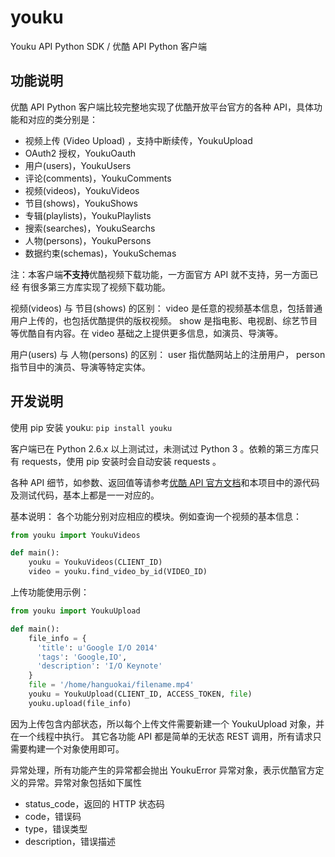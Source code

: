 # youku
Youku API Python SDK / 优酷 API Python 客户端

## 功能说明
优酷 API Python 客户端比较完整地实现了优酷开放平台官方的各种 API，具体功能和对应的类分别是：
* 视频上传 (Video Upload) ，支持中断续传，YoukuUpload
* OAuth2 授权，YoukuOauth
* 用户(users)，YoukuUsers
* 评论(comments)，YoukuComments
* 视频(videos)，YoukuVideos
* 节目(shows)，YoukuShows
* 专辑(playlists)，YoukuPlaylists
* 搜索(searches)，YoukuSearchs
* 人物(persons)，YoukuPersons
* 数据约束(schemas)，YoukuSchemas

注：本客户端**不支持**优酷视频下载功能，一方面官方 API 就不支持，另一方面已经
有很多第三方库实现了视频下载功能。

视频(videos) 与 节目(shows) 的区别：
video 是任意的视频基本信息，包括普通用户上传的，也包括优酷提供的版权视频。
show 是指电影、电视剧、综艺节目等优酷自有内容。在 video 基础之上提供更多信息，如演员、导演等。

用户(users) 与 人物(persons) 的区别：
user 指优酷网站上的注册用户， person 指节目中的演员、导演等特定实体。

## 开发说明
使用 pip 安装 youku: <code>pip install youku</code>

客户端已在 Python 2.6.x 以上测试过，未测试过 Python 3 。依赖的第三方库只有 requests，使用 pip 安装时会自动安装 requests 。

各种 API 细节，如参数、返回值等请参考[优酷 API 官方文档](http://open.youku.com/docs/doc?id=0)和本项目中的源代码及测试代码，基本上都是一一对应的。

基本说明：
各个功能分别对应相应的模块。例如查询一个视频的基本信息：
```python
from youku import YoukuVideos

def main():
    youku = YoukuVideos(CLIENT_ID)
    video = youku.find_video_by_id(VIDEO_ID)
```


上传功能使用示例：
```python
from youku import YoukuUpload

def main():
    file_info = {
      'title': u'Google I/O 2014'
      'tags': 'Google,IO',
      'description': 'I/O Keynote'
    }
    file = '/home/hanguokai/filename.mp4'
    youku = YoukuUpload(CLIENT_ID, ACCESS_TOKEN, file)
    youku.upload(file_info)
```

因为上传包含内部状态，所以每个上传文件需要新建一个 YoukuUpload 对象，并在一个线程中执行。
其它各功能 API 都是简单的无状态 REST 调用，所有请求只需要构建一个对象使用即可。

异常处理，所有功能产生的异常都会抛出 YoukuError 异常对象，表示优酷官方定义的异常。异常对象包括如下属性
* status_code，返回的 HTTP 状态码
* code，错误码
* type，错误类型
* description，错误描述
